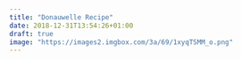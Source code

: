 ```yaml
---
title: "Donauwelle Recipe"
date: 2018-12-31T13:54:26+01:00
draft: true
image: "https://images2.imgbox.com/3a/69/1xyqTSMM_o.png"
---
```


